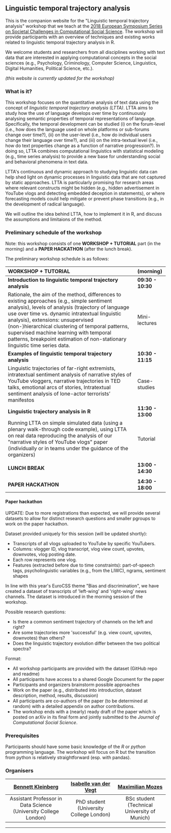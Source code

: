 ## Linguistic temporal trajectory analysis

This is the companion website for the "Linguistic temporal trajectory analysis" workshop that we teach at the [2018 European Symposium Series on Societal Challenges
in Computational Social Science](http://symposium.computationalsocialscience.eu/2018/). The workshop will provide participants with an overview of techniques and existing works related to linguistic temporal trajectory analysis in R.

We welcome students and researchers from all disciplines working with text data that are interested in applying computational concepts in the social sciences (e.g., Psychology, Criminology, Computer Science, Linguistics, Digital Humanities, Political Science, etc.).

_(this website is currently updated for the workshop)_

### What is it?

This workshop focuses on the quantitative analysis of text data using the concept of *linguistic temporal trajectory analysis (LTTA)*. LTTA aims to study how the use of language develops over time by continuously analysing semantic properties of temporal representations of language. Specifically, the temporal development can be studied (i) on the forum-level (i.e., how does the language used on whole platforms or sub-forums change over time?), (ii) on the user-level (i.e., how do individual users change their language over time?), and (iii) on the intra-textual level (i.e., how do text properties change as a function of narrative progression?). In doing so, LTTA combines computational linguistics with statistical modeling (e.g., time series analysis) to provide a new base for understanding social and behavioral phenomena in text data. 

LTTA's continuous and dynamic approach to studying linguistic data can help shed light on dynamic processes in linguistic data that are not captured by static approaches. LTTA is particularly promising for research areas where relevant constructs might be hidden (e.g., hidden advertisement in YouTube vlogs and detecting embedded deception in statements), or where forecasting models could help mitigate or prevent phase transitions (e.g., in the development of radical language).

We will outline the idea behind LTTA, how to implement it in R, and discuss the assumptions and limitaions of the method.

### Preliminary schedule of the workshop

Note: this workshop consists of one **WORKSHOP + TUTORIAL** part (in the morning) and a **PAPER HACKATHON** (after the lunch break).

The preliminary workshop schedule is as follows:

| WORKSHOP + TUTORIAL                      | (morning)         |
| :--------------------------------------- | :---------------- |
| **Introduction to linguistic temporal trajectory analysis** | **09:30 - 10:30** |
| Rationale, the aim of the method, differences to existing approaches (e.g., simple sentiment analysis), levels of analysis  (trajectory of language use over time vs. dynamic intratextual linguistic analysis),  extensions: unsupervised (non-)hierarchical clustering of temporal patterns, supervised machine learning with temporal patterns, breakpoint estimation of non-stationary linguistic time series data. | Mini-lectures     |
| **Examples of linguistic temporal trajectory analysis** | **10:30 - 11:15** |
| Linguistic trajectories of far-right extremists,  intratextual sentiment analysis of narrative styles of YouTube vloggers, narrative trajectories in TED talks, emotional arcs of stories,  Intratextual sentiment analysis of lone-actor terrorists’ manifestos | Case-studies      |
| **Linguistic trajectory analysis in R**  | **11:30 - 13:00** |
| Running LTTA on simple simulated data (using a plenary walk-through code example),  using LTTA on real data reproducing the analysis of our "narrative styles of YouTube vlogs" paper (individually or in teams under the guidance of the organizers) | Tutorial          |
|                                          |                   |
| **LUNCH BREAK**                          | **13:00 - 14:30** |
|                                          |                   |
| **PAPER HACKATHON**                      | **14:30 - 18:00** |

#### Paper hackathon

UPDATE:
Due to more registrations than expected, we will provide several datasets to allow for distinct research questions and smaller pgroups to work on the paper hackathon.

Dataset provided uniquely for this session (will be updated shortly):

-	Transcripts of all vlogs uploaded to YouTube by specific YouTubers.
 - Columns: vlogger ID, vlog transcript, vlog view count, upvotes, downvotes, vlog posting date.
 - Each row represents one vlog.
 - Features (extracted before due to time constraints): part-of-speech tags, psycholinguistic variables (e.g., from the LIWC), ngrams, sentiment shapes

In line with this year's EuroCSS theme "Bias and discrimination", we have created a dataset of transcripts of 'left-wing' and 'right-wing' news channels. The dataset is introduced in the morning session of the workshop.

Possible research questions:

 - Is there a common sentiment trajectory of channels on the left and right?
 - Are some trajectories more 'successful' (e.g. view count, upvotes, downvotes) than others?
 - Does the linguistic trajectory evolution differ between the two political spectra?

Format:

-	All workshop participants are provided with the dataset (GitHub repo and readme)
 - All participants have access to a shared Google Document for the paper
 - Participants and organizers brainstorm possible approaches
 - Work on the paper (e.g., distributed into introduction, dataset description, method, results, discussion)
 - All participants are co-authors of the paper (to be determined at random) with a detailed appendix on author contributions.
 - The workshop ends with a (nearly) ready draft of the paper which is posted on arXiv in its final form and jointly submitted to the _Journal of Computational Social Science_.


### Prerequisites

Participants should have some basic knowledge of the _R_ or _python_ programming language. The workshop will focus on R but the transition from python is relatively straightforward (esp. with pandas).

### Organisers

| [Bennett Kleinberg](https://bkleinberg.net) | [Isabelle van der Vegt](https://twitter.com/Isabellevdv) |  [Maximilian Mozes](http://mmozes.net)   |
| :--------------------------------------: | :--------------------------------------: | :--------------------------------------: |
| Assistant Professor in Data Science (University College London) | PhD student (University College London)  | BSc student (Technical University of Munich) |

-----



